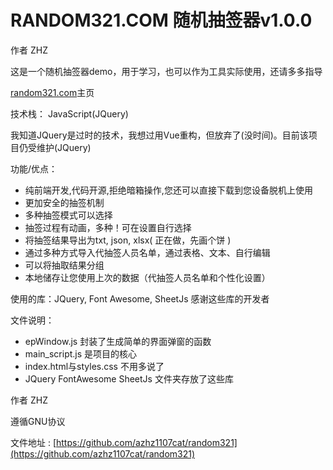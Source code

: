 # RANDOM321.COM 随机抽签器v1.0.0

作者 ZHZ

这是一个随机抽签器demo，用于学习，也可以作为工具实际使用，还请多多指导

[random321.com](https://random321.com)主页

技术栈：
JavaScript(JQuery)

我知道JQuery是过时的技术，我想过用Vue重构，但放弃了(没时间)。目前该项目仍受维护(JQuery)

功能/优点：

- 纯前端开发,代码开源,拒绝暗箱操作,您还可以直接下载到您设备脱机上使用
- 更加安全的抽签机制
- 多种抽签模式可以选择
- 抽签过程有动画，多种！可在设置自行选择
- 将抽签结果导出为txt, json, xlsx( 正在做，先画个饼 )
- 通过多种方式导入代抽签人员名单，通过表格、文本、自行编辑
- 可以将抽取结果分组
- 本地储存让您使用上次的数据（代抽签人员名单和个性化设置）

使用的库：JQuery, Font Awesome, SheetJs
感谢这些库的开发者

文件说明：

- epWindow.js 封装了生成简单的界面弹窗的函数
- main_script.js 是项目的核心
- index.html与styles.css 不用多说了
- JQuery FontAwesome SheetJs 文件夹存放了这些库

作者 ZHZ

遵循GNU协议

文件地址 :  [https://github.com/azhz1107cat/random321](https://github.com/azhz1107cat/random321)
